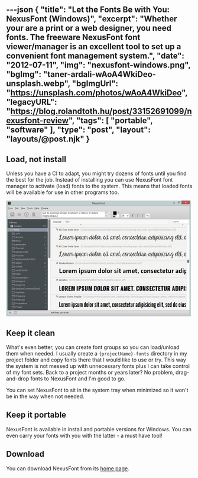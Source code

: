 ---json
{
    "title": "Let the Fonts Be with You: NexusFont (Windows)",
    "excerpt": "Whether your are a print or a web designer, you need fonts. The freeware NexusFont font viewer/manager is an excellent tool to set up a convenient font management system.",
    "date": "2012-07-11",
    "img": "nexusfont-windows.png",
    "bgImg": "taner-ardali-wAoA4WkiDeo-unsplash.webp",
    "bgImgUrl": "https://unsplash.com/photos/wAoA4WkiDeo",
    "legacyURL": "https://blog.rolandtoth.hu/post/33152691099/nexusfont-review",
    "tags": [
        "portable",
        "software"
    ],
    "type": "post",
    "layout": "layouts/@post.njk"
}
---

## Load, not install

Unless you have a CI to adapt, you might try dozens of fonts until you find the best for the job. Instead of installing you can use NexusFont font manager to activate (load) fonts to the system. This means that loaded fonts will be available for use in other programs too.

![](nexusfont-windows.png)

## Keep it clean

What's even better, you can create font groups so you can load/unload them when needed. I usually create a ```{projectName}-fonts``` directory in my project folder and copy fonts there that I would like to use or try. This way the system is not messed up with unnecessary fonts plus I can take control of my font sets. Back to a project months or years later? No problem, drag-and-drop fonts to NexusFont and I'm good to go.

You can set NexusFont to sit in the system tray when minimized so it won't be in the way when not needed.

## Keep it portable

NexusFont is available in install and portable versions for Windows. You can even carry your fonts with you with the latter - a must have tool!

## Download

You can download NexusFont from its [home page](http://www.xiles.net/).